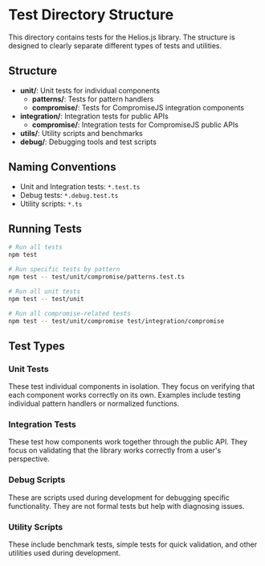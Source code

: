 # Test Directory Structure

This directory contains tests for the Helios.js library. The structure is designed to clearly separate different types of tests and utilities.

## Structure

- **unit/**: Unit tests for individual components
  - **patterns/**: Tests for pattern handlers
  - **compromise/**: Tests for CompromiseJS integration components
- **integration/**: Integration tests for public APIs
  - **compromise/**: Integration tests for CompromiseJS public APIs
- **utils/**: Utility scripts and benchmarks
- **debug/**: Debugging tools and test scripts

## Naming Conventions

- Unit and Integration tests: `*.test.ts`
- Debug tests: `*.debug.test.ts`
- Utility scripts: `*.ts`

## Running Tests

```bash
# Run all tests
npm test

# Run specific tests by pattern
npm test -- test/unit/compromise/patterns.test.ts

# Run all unit tests
npm test -- test/unit

# Run all compromise-related tests
npm test -- test/unit/compromise test/integration/compromise
```

## Test Types

### Unit Tests

These test individual components in isolation. They focus on verifying that each component works correctly on its own. Examples include testing individual pattern handlers or normalized functions.

### Integration Tests

These test how components work together through the public API. They focus on validating that the library works correctly from a user's perspective.

### Debug Scripts

These are scripts used during development for debugging specific functionality. They are not formal tests but help with diagnosing issues.

### Utility Scripts

These include benchmark tests, simple tests for quick validation, and other utilities used during development. 